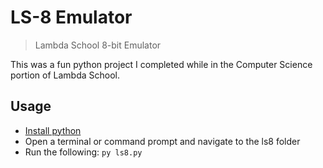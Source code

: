 # LS-8 Emulator

> Lambda School 8-bit Emulator

This was a fun python project I completed while in the Computer Science portion of Lambda School.

## Usage

* <a href='https://www.python.org/'>Install python</a>
* Open a terminal or command prompt and navigate to the ls8 folder
* Run the following: `py ls8.py`